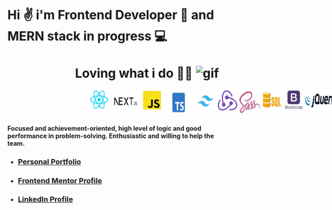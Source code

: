 
# Hi ✌ i'm Frontend Developer 🎨 and MERN stack in progress 💻
<h1>&nbsp;&nbsp;&nbsp;&nbsp;&nbsp;&nbsp;&nbsp;&nbsp;&nbsp;&nbsp;&nbsp;&nbsp;&nbsp;&nbsp;&nbsp;&nbsp;&nbsp;&nbsp;&nbsp;&nbsp;&nbsp;&nbsp;&nbsp;Loving what i do 🚀🚀 <img src="https://media.giphy.com/media/scZPhLqaVOM1qG4lT9/giphy.gif" alt="gif" style="width:250px;height:250px"></h1>
<div style="display:flex;">
  &nbsp;&nbsp;&nbsp;&nbsp;&nbsp;&nbsp;&nbsp;&nbsp;&nbsp;&nbsp;&nbsp;&nbsp;&nbsp;&nbsp;&nbsp;&nbsp;&nbsp;&nbsp;&nbsp;&nbsp;&nbsp;&nbsp;&nbsp;&nbsp;&nbsp;&nbsp;&nbsp;&nbsp;&nbsp;&nbsp;&nbsp;&nbsp;&nbsp;&nbsp;&nbsp;&nbsp;&nbsp;&nbsp;&nbsp;&nbsp;&nbsp;&nbsp;&nbsp;&nbsp;&nbsp;&nbsp;
<img src="https://github.com/germanp007/portfoliodev/blob/main/src/assets/coding/react.png" alt="react" style="width:50px;height:50px">
  <img src="https://github.com/germanp007/portfoliodev/blob/main/src/assets/coding/next.png" alt="next" style="width:70px;height:60px;">
<img src="https://github.com/germanp007/portfoliodev/blob/main/src/assets/coding/js.png" alt="js" style="width:50px;height:50px;">
<img src="https://github.com/germanp007/portfoliodev/blob/main/src/assets/coding/ts.png" alt="ts" style="width:70px;height:60px;">
<img src="https://github.com/germanp007/portfoliodev/blob/main/src/assets/coding/tailwind.png" alt="tailwind" style="width:50px;height:50px;">
<img src="https://github.com/germanp007/portfoliodev/blob/main/src/assets/coding/redux.png" alt="redux" style="width:50px;height:50px;">
  <img src="https://github.com/germanp007/portfoliodev/blob/main/src/assets/coding/sass.png" alt="sass" style="width:50px;height:60px;">
  <img src="https://github.com/germanp007/portfoliodev/blob/main/src/assets/coding/sql.png" alt="sql" style="width:50px;height:50px;">
  <img src="https://github.com/germanp007/portfoliodev/blob/main/src/assets/coding/bootstrap.png" alt="sql" style="width:50px;height:50px;">
  <img src="https://github.com/germanp007/portfoliodev/blob/main/src/assets/coding/jquery.png" alt="sql" style="width:70px;height:50px;">
  <img src="https://github.com/germanp007/portfoliodev/blob/main/src/assets/coding/materialui.png" alt="sql" style="width:50px;height:50px;">
  
</div>
<h4>Focused and achievement-oriented, high level of logic and good performance in problem-solving.
Enthusiastic and willing to help the team.</h4>

* ### [Personal Portfolio](https://portfolio-frontdev.netlify.app)
* ### [Frontend Mentor Profile](https://www.frontendmentor.io/profile/germanp007)
* ### [LinkedIn Profile](https://www.linkedin.com/in/german-pintodev/)
